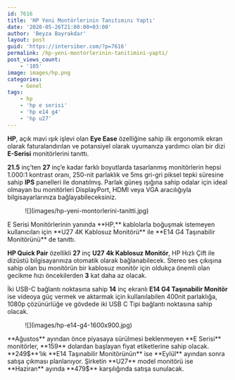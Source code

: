 ```yaml
---
id: 7616
title: 'HP Yeni Montörlerinin Tanıtımını Yaptı'
date: '2020-05-26T21:00:00+03:00'
author: 'Beyza Bayrakdar'
layout: post
guid: 'https://intersiber.com/?p=7616'
permalink: /hp-yeni-montorlerinin-tanitimini-yapti/
post_views_count:
    - '105'
image: images/hp.png
categories:
    - Genel
tags:
    - hp
    - 'hp e serisi'
    - 'hp e14 g4'
    - 'hp u27'
---
```


**HP**, açık mavi ışık işlevi olan **Eye Ease** özelliğine sahip ilk ergonomik ekran olarak faturalandırılan ve potansiyel olarak uyumanıza yardımcı olan bir dizi **E-Serisi** monitörlerini tanıttı.

**21.5** inç’ten **27** inç’e kadar farklı boyutlarda tasarlanmış monitörlerin hepsi 1.000:1 kontrast oranı, 250-nit parlaklık ve 5ms gri-gri piksel tepki süresine sahip **IPS** panelleri ile donatılmış. Parlak güneş ışığına sahip odalar için ideal olmayan bu monitörleri DisplayPort, HDMI veya VGA aracılığıyla bilgisayarlarınıza bağlayabileceksiniz.

<figure class="wp-block-image size-large">![](images/hp-yeni-montorlerini-tanitti.jpg)</figure>E Serisi Monitörlerinin yanında **HP,** kablolarla boğuşmak istemeyen kullanıcıları için **U27 4K Kablosuz Monitörü** ile **E14 G4 Taşınabilir Monitörünü** de tanıttı.

**HP Quick Pair** özellikli **27** inç **U27** **4k Kablosuz Monitör**, HP Hızlı Çift ile dizüstü bilgisayarınıza otomatik olarak bağlanabilecek. Stereo ses çıkışına sahip olan bu monitörün bir kablosuz monitör için oldukça önemli olan gecikme hızı öncekilerden **3** kat daha az olacak.

İki USB-C bağlantı noktasına sahip **14** inç ekranlı **E14 G4 Taşınabilir Monitör** ise videoya güç vermek ve aktarmak için kullanılabilen 400nit parlaklığa, 1080p çözünürlüğe ve gövdede iki USB C Tipi bağlantı noktasına sahip olacak.

<figure class="wp-block-image size-large">![](images/hp-e14-g4-1600x900.jpg)</figure>**Ağustos** ayından önce piyasaya sürülmesi beklenmeyen **E Serisi** monitörler, **159** dolardan başlayan fiyat etiketlerine sahip olacak. **249$**‘lık **E14 Taşınabilir Monitörünün** ise **Eylül** ayından sonra satışa çıkması planlanıyor. Şirketin **U27** model monitörü ise **Haziran** ayında **479$** karşılığında satışa sunulacak.